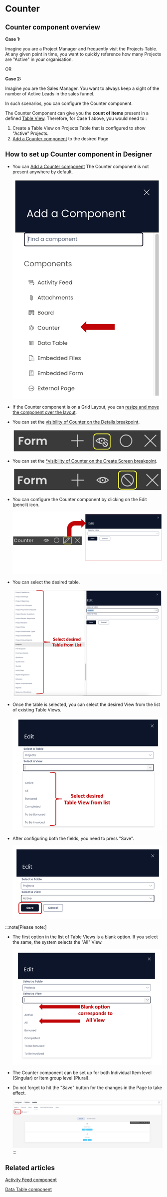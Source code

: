 # Counter

## Counter component overview

**Case 1:**

Imagine you are a Project Manager and frequently visit the Projects Table. At any given point in time, you want to quickly reference how many Projects are "Active" in your organisation.

OR

**Case 2:**

Imagine you are the Sales Manager. You want to always keep a sight of the number of Active Leads in the sales funnel.

In such scenarios, you can configure the Counter component.

The Counter Component can give you the **count of items** present in a defined [Table View](/docs/Rapid/3-User%20Manual/2-Explorer/3-Page%20Components/Board%20Component/Board%20Component.md#changing--creating--editing-view "Table Views"). Therefore, for Case 1 above, you would need to :

1. Create a Table View on Projects Table that is configured to show "Active" Projects.
2. [Add a Counter component](/docs/Rapid/4-Keyper%20Manual/2-Designer/2-Pages/5-how-to-guides/how-to-add-a-component/how-to-add-a-component.md "How to add a component to a Layout / Page?") to the desired Page

## How to set up Counter component in Designer

- You can [Add a Counter component](/docs/Rapid/4-Keyper%20Manual/2-Designer/2-Pages/5-how-to-guides/how-to-add-a-component/how-to-add-a-component.md "How to add a component to a Layout / Page?") The Counter component is not present anywhere by default.  

    ![Counter in component list](<Counter in componet list.png>)
- If the Counter component is on a Grid Layout, you can [resize and move the component over the layout](/docs/Rapid/4-Keyper%20Manual/2-Designer/2-Pages/3-Components/counter/counter.md "How to arrange a component on Grid layout?").
- You can set the [visibility of Counter on the Details breakpoint](/docs/Rapid/4-Keyper%20Manual/2-Designer/2-Pages/5-how-to-guides/how-to-hide-components-on-breakpoints/how-to-hide-components-on-breakpoints.md "How to set a component to be visible / hidden on 'Item Details' and 'Create' breakpoints?").

    ![Visibility Toggle](<../Visiblity toggle.png>)
- You can set the [*visibility of Counter on the Create Screen breakpoint](/docs/Rapid/4-Keyper%20Manual/2-Designer/2-Pages/5-how-to-guides/how-to-hide-components-on-breakpoints/how-to-hide-components-on-breakpoints.md "How to set a component to be visible / hidden on 'Item Details' and 'Create' breakpoints?").

    ![Display Toggle](<../Display toggle.png>)
- You can configure the Counter component by clicking on the Edit (pencil) icon. 

    ![Configuration panel](<Configuration panel.png>)
- You can select the desired table.

    ![Select table to count](<Select table to count.png>)
- Once the table is selected, you can select the desired View from the list of existing Table Views. 

    ![Select view to count](<Select view to count.png>)
- After configuring both the fields, you need to press "Save".

    ![Save the configuration](<Save the configuration.png>)

:::note[Please note:]

- The first option in the list of Table Views is a blank option. If you select the same, the system selects the "All" View.

    ![Default view](<Default view.png>)
- The Counter component can be set up for both Individual Item level (Singular) or Item group level (Plural).
- Do not forget to hit the "Save" button for the changes in the Page to take effect. 
 
    ![Save the page](<Save the page.png>)
    :::
    
## Related articles

[Activity Feed component](/docs/Rapid/4-Keyper%20Manual/2-Designer/2-Pages/3-Components/activity-feed/activity-feed.md "What is an Activity Feed component on a Layout / Page?")

[Data Table component](/docs/Rapid/4-Keyper%20Manual/2-Designer/2-Pages/3-Components/data-table/data-table.md "What is a Data Table component on a Layout / Page?")
